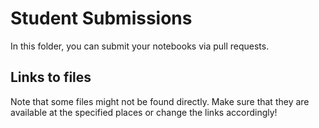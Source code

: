 # Student Submissions
In this folder, you can submit your notebooks via pull requests.

## Links to files
Note that some files might not be found directly. Make sure that they are available at the specified places or change the links accordingly!
